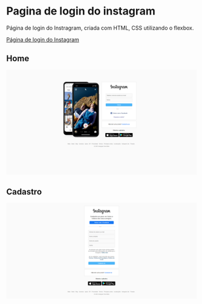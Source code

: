 # Pagina de login do instagram
 Página de login do Instragram, criada com HTML, CSS utilizando o flexbox.

<a href="https://pagina-de-login-instagram.vercel.app/">Página de login do Instagram</a>

## Home
<img src="img/capture/home.png" alt="Pagína de cadastro do instagram">

## Cadastro
<img src="img/capture/register.png" alt="Página de cadatro do Instragram">